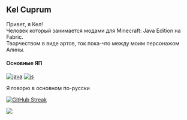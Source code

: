 ## Kel Cuprum
Привет, я Кел!<br>
Человек который занимается модами для Minecraft: Java Edition на Fabric.<br>
Творчеством в виде артов, ток пока-что между моим персонажом Алины.

#### Основные ЯП
[![java](https://kelcuprum.ru/ass/budge/profile/java.svg)](https://adoptium.net)
[![js](https://kelcuprum.ru/ass/budge/profile/js.svg)](https://nodejs.org/)

Я говорю в основном по-русски

<a href="https://git.io/streak-stats"><img src="https://streak-stats.demolab.com?user=simply-kel&theme=java-dark&border_radius=18&locale=ru" alt="GitHub Streak" /></a>

<img src="https://kelcuprum.ru/ass/budge/alina%20about.svg" />
  
